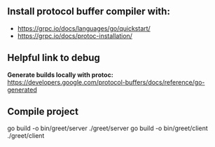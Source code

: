 ## Install protocol buffer compiler with:

- https://grpc.io/docs/languages/go/quickstart/
- https://grpc.io/docs/protoc-installation/

## Helpful link to debug

**Generate builds locally with protoc:**
https://developers.google.com/protocol-buffers/docs/reference/go-generated

## Compile project

go build -o bin/greet/server ./greet/server
go build -o bin/greet/client ./greet/client
